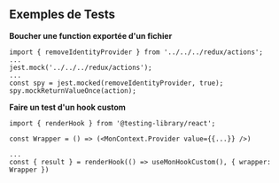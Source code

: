## Exemples de Tests

**Boucher une function exportée d'un fichier**

```
import { removeIdentityProvider } from '../../../redux/actions';
...
jest.mock('../../../redux/actions');
...
const spy = jest.mocked(removeIdentityProvider, true);
spy.mockReturnValueOnce(action);
```

**Faire un test d'un hook custom**

```
import { renderHook } from '@testing-library/react';

const Wrapper = () => (<MonContext.Provider value={{...}} />)

...
const { result } = renderHook(() => useMonHookCustom(), { wrapper: Wrapper })
```
